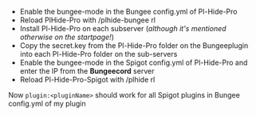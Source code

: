 * Enable the bungee-mode in the Bungee config.yml of Pl-Hide-Pro 
* Reload PlHide-Pro with /plhide-bungee rl
* Install Pl-Hide-Pro on each subserver (_although it's mentioned otherwise on the startpage!_)
* Copy the secret.key from the Pl-Hide-Pro folder on the Bungeeplugin into each Pl-Hide-Pro folder on the sub-servers
* Enable the bungee-mode in the Spigot config.yml of Pl-Hide-Pro and enter the IP from the **Bungeecord** server 
* Reload Pl-Hide-Pro-Spigot with /plhide rl

Now `plugin:<pluginName>` should work for all Spigot plugins in Bungee config.yml of my plugin
